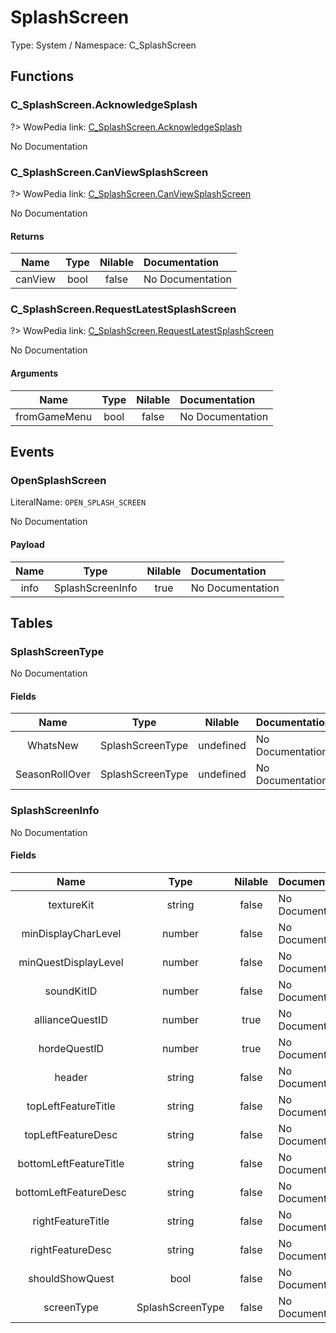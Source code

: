 # SplashScreen

Type: System / Namespace: C_SplashScreen

## Functions

### C_SplashScreen.AcknowledgeSplash
?> WowPedia link: [C_SplashScreen.AcknowledgeSplash](https://wow.gamepedia.com/API_C_SplashScreen.AcknowledgeSplash)

No Documentation

### C_SplashScreen.CanViewSplashScreen
?> WowPedia link: [C_SplashScreen.CanViewSplashScreen](https://wow.gamepedia.com/API_C_SplashScreen.CanViewSplashScreen)

No Documentation

#### Returns
|Name|Type|Nilable|Documentation|
|:---:|:---:|:---:|:---|
|canView|bool|false|No Documentation|
### C_SplashScreen.RequestLatestSplashScreen
?> WowPedia link: [C_SplashScreen.RequestLatestSplashScreen](https://wow.gamepedia.com/API_C_SplashScreen.RequestLatestSplashScreen)

No Documentation

#### Arguments
|Name|Type|Nilable|Documentation|
|:---:|:---:|:---:|:---|
|fromGameMenu|bool|false|No Documentation|
## Events

### OpenSplashScreen
LiteralName: `OPEN_SPLASH_SCREEN`

No Documentation

#### Payload
|Name|Type|Nilable|Documentation|
|:---:|:---:|:---:|:---|
|info|SplashScreenInfo|true|No Documentation|
## Tables

### SplashScreenType

No Documentation

#### Fields
|Name|Type|Nilable|Documentation|
|:---:|:---:|:---:|:---|
|WhatsNew|SplashScreenType|undefined|No Documentation|
|SeasonRollOver|SplashScreenType|undefined|No Documentation|
### SplashScreenInfo

No Documentation

#### Fields
|Name|Type|Nilable|Documentation|
|:---:|:---:|:---:|:---|
|textureKit|string|false|No Documentation|
|minDisplayCharLevel|number|false|No Documentation|
|minQuestDisplayLevel|number|false|No Documentation|
|soundKitID|number|false|No Documentation|
|allianceQuestID|number|true|No Documentation|
|hordeQuestID|number|true|No Documentation|
|header|string|false|No Documentation|
|topLeftFeatureTitle|string|false|No Documentation|
|topLeftFeatureDesc|string|false|No Documentation|
|bottomLeftFeatureTitle|string|false|No Documentation|
|bottomLeftFeatureDesc|string|false|No Documentation|
|rightFeatureTitle|string|false|No Documentation|
|rightFeatureDesc|string|false|No Documentation|
|shouldShowQuest|bool|false|No Documentation|
|screenType|SplashScreenType|false|No Documentation|